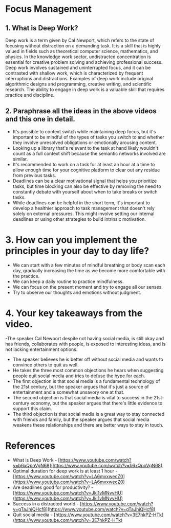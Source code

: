 # Focus Management

## 1. What is Deep Work?
Deep work is a term given by Cal Newport, which refers to the state of focusing without distraction on a demanding task. It is a skill that is highly valued in fields such as theoretical computer science, mathematics, and physics. In the knowledge work sector, undistracted concentration is essential for creative problem solving and achieving professional success. Deep work involves sustained and uninterrupted focus, and it can be contrasted with shallow work, which is characterized by frequent interruptions and distractions. Examples of deep work include original algorithmic designs and programming, creative writing, and scientific research. The ability to engage in deep work is a valuable skill that requires practice and discipline.

## 2. Paraphrase all the ideas in the above videos and this one in detail.

- It's possible to context switch while maintaining deep focus, but it's important to be mindful of the types of tasks you switch to and whether they involve unresolved obligations or emotionally arousing content.
- Looking up a library that's relevant to the task at hand likely wouldn't count as a full context shift because the semantic networks involved are similar.
- It's recommended to work on a task for at least an hour at a time to allow enough time for your cognitive platform to clear out any residue from previous tasks.
- Deadlines can be a clear motivational signal that helps you prioritize tasks, but time blocking can also be effective by removing the need to constantly debate with yourself about when to take breaks or switch tasks.
- While deadlines can be helpful in the short term, it's important to develop a healthier approach to task management that doesn't rely solely on external pressures. This might involve setting our internal deadlines or using other strategies to build intrinsic motivation.

# 3. How can you implement the principles in your day to day life?

- We can start with a few minutes of mindful breathing or body scan each day, gradually increasing the time as we become more comfortable with the practice.
- We can keep a daily routine to practice mindfulness.
- We can focus on the present moment and try to engage all our senses.
- Try to observe our thoughts and emotions without judgment.

# 4. Your key takeaways from the video.

-The speaker Cal Newport despite not having social media, is still okay and has friends, collaborates with people, is exposed to interesting ideas, and is not lacking entertainment options.
- The speaker believes he is better off without social media and wants to convince others to quit as well.
- He takes the three most common objections he hears when suggesting people quit social media and tries to defuse the hype for each.
- The first objection is that social media is a fundamental technology of the 21st century, but the speaker argues that it's just a source of entertainment and a somewhat unsavory one at that.
- The second objection is that social media is vital to success in the 21st-century economy, but the speaker argues that there's little evidence to support this claim.
- The third objection is that social media is a great way to stay connected with friends and family, but the speaker argues that social media weakens these relationships and there are better ways to stay in touch.
  

# References
- What is Deep Work - [https://www.youtube.com/watch?v=b6xQpoVgN68](https://www.youtube.com/watch?v=b6xQpoVgN68)
- Optimal duration for deep work is at least 1 hour - [https://www.youtube.com/watch?v=LA6mvxwecZ0](https://www.youtube.com/watch?v=LA6mvxwecZ0)
- Are deadlines good for productivity? - [https://www.youtube.com/watch?v=Jkl1vMNvvHU](https://www.youtube.com/watch?v=Jkl1vMNvvHU)
- Success in a distracted world - [https://www.youtube.com/watch?v=gTaJhjQHcf8](https://www.youtube.com/watch?v=gTaJhjQHcf8)
- Quit social media - [https://www.youtube.com/watch?v=3E7hkPZ-HTk](https://www.youtube.com/watch?v=3E7hkPZ-HTk)
